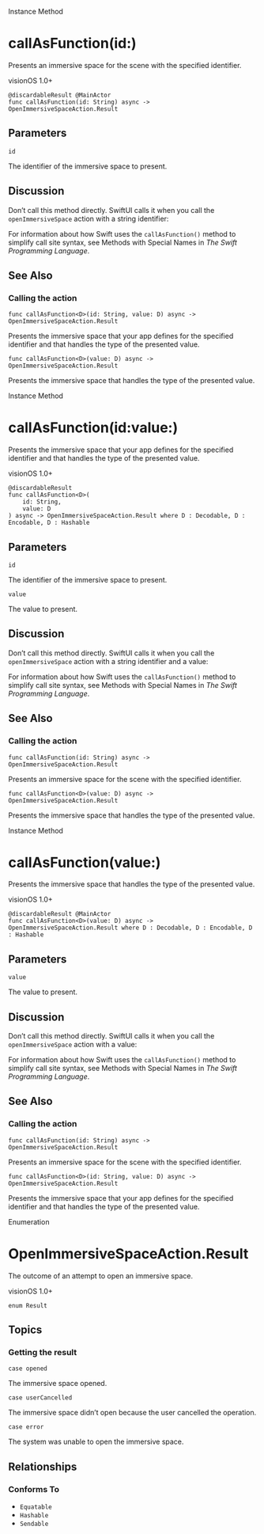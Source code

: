 Instance Method

# callAsFunction(id:)

Presents an immersive space for the scene with the specified identifier.

visionOS 1.0+

    
    
    @discardableResult @MainActor
    func callAsFunction(id: String) async -> OpenImmersiveSpaceAction.Result

##  Parameters

`id`

    

The identifier of the immersive space to present.

## Discussion

Don’t call this method directly. SwiftUI calls it when you call the
`openImmersiveSpace` action with a string identifier:

For information about how Swift uses the `callAsFunction()` method to simplify
call site syntax, see Methods with Special Names in _The Swift Programming
Language_.

## See Also

### Calling the action

`func callAsFunction<D>(id: String, value: D) async ->
OpenImmersiveSpaceAction.Result`

Presents the immersive space that your app defines for the specified
identifier and that handles the type of the presented value.

`func callAsFunction<D>(value: D) async -> OpenImmersiveSpaceAction.Result`

Presents the immersive space that handles the type of the presented value.

Instance Method

# callAsFunction(id:value:)

Presents the immersive space that your app defines for the specified
identifier and that handles the type of the presented value.

visionOS 1.0+

    
    
    @discardableResult
    func callAsFunction<D>(
        id: String,
        value: D
    ) async -> OpenImmersiveSpaceAction.Result where D : Decodable, D : Encodable, D : Hashable

##  Parameters

`id`

    

The identifier of the immersive space to present.

`value`

    

The value to present.

## Discussion

Don’t call this method directly. SwiftUI calls it when you call the
`openImmersiveSpace` action with a string identifier and a value:

For information about how Swift uses the `callAsFunction()` method to simplify
call site syntax, see Methods with Special Names in _The Swift Programming
Language_.

## See Also

### Calling the action

`func callAsFunction(id: String) async -> OpenImmersiveSpaceAction.Result`

Presents an immersive space for the scene with the specified identifier.

`func callAsFunction<D>(value: D) async -> OpenImmersiveSpaceAction.Result`

Presents the immersive space that handles the type of the presented value.

Instance Method

# callAsFunction(value:)

Presents the immersive space that handles the type of the presented value.

visionOS 1.0+

    
    
    @discardableResult @MainActor
    func callAsFunction<D>(value: D) async -> OpenImmersiveSpaceAction.Result where D : Decodable, D : Encodable, D : Hashable

##  Parameters

`value`

    

The value to present.

## Discussion

Don’t call this method directly. SwiftUI calls it when you call the
`openImmersiveSpace` action with a value:

For information about how Swift uses the `callAsFunction()` method to simplify
call site syntax, see Methods with Special Names in _The Swift Programming
Language_.

## See Also

### Calling the action

`func callAsFunction(id: String) async -> OpenImmersiveSpaceAction.Result`

Presents an immersive space for the scene with the specified identifier.

`func callAsFunction<D>(id: String, value: D) async ->
OpenImmersiveSpaceAction.Result`

Presents the immersive space that your app defines for the specified
identifier and that handles the type of the presented value.

Enumeration

# OpenImmersiveSpaceAction.Result

The outcome of an attempt to open an immersive space.

visionOS 1.0+

    
    
    enum Result

## Topics

### Getting the result

`case opened`

The immersive space opened.

`case userCancelled`

The immersive space didn’t open because the user cancelled the operation.

`case error`

The system was unable to open the immersive space.

## Relationships

### Conforms To

  * `Equatable`
  * `Hashable`
  * `Sendable`

